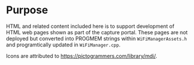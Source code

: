 # Purpose

HTML and related content included here is to support development of HTML web pages shown as part of the capture portal.
These pages are not deployed but converted into PROGMEM strings within `WiFiManagerAssets.h` and programtically updated in `WiFiManager.cpp`.

Icons are attributed to https://pictogrammers.com/library/mdi/.
